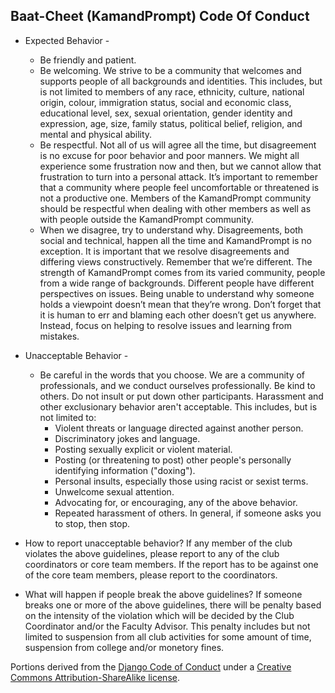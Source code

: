 ## Baat-Cheet (KamandPrompt) Code Of Conduct

- Expected Behavior -
  - Be friendly and patient.
  - Be welcoming. We strive to be a community that welcomes and supports people of all backgrounds and identities. This includes, but is not limited to members of any race, ethnicity, culture, national origin, colour, immigration status, social and economic class, educational level, sex, sexual orientation, gender identity and expression, age, size, family status, political belief, religion, and mental and physical ability.
  - Be respectful. Not all of us will agree all the time, but disagreement is no excuse for poor behavior and poor manners. We might all experience some frustration now and then, but we cannot allow that frustration to turn into a personal attack. It’s important to remember that a community where people feel uncomfortable or threatened is not a productive one. Members of the KamandPrompt community should be respectful when dealing with other members as well as with people outside the KamandPrompt community.
  - When we disagree, try to understand why. Disagreements, both social and technical, happen all the time and KamandPrompt is no exception. It is important that we resolve disagreements and differing views constructively. Remember that we’re different. The strength of KamandPrompt comes from its varied community, people from a wide range of backgrounds. Different people have different perspectives on issues. Being unable to understand why someone holds a viewpoint doesn’t mean that they’re wrong. Don’t forget that it is human to err and blaming each other doesn’t get us anywhere. Instead, focus on helping to resolve issues and learning from mistakes.

- Unacceptable Behavior -
  - Be careful in the words that you choose. We are a community of professionals, and we conduct ourselves professionally. Be kind to others. Do not insult or put down other participants. Harassment and other exclusionary behavior aren't acceptable. This includes, but is not limited to:
    - Violent threats or language directed against another person.
    - Discriminatory jokes and language.
    - Posting sexually explicit or violent material.
    - Posting (or threatening to post) other people's personally identifying information ("doxing").
    - Personal insults, especially those using racist or sexist terms.
    - Unwelcome sexual attention.
    - Advocating for, or encouraging, any of the above behavior.
    - Repeated harassment of others. In general, if someone asks you to stop, then stop.

- How to report unacceptable behavior?
  If any member of the club violates the above guidelines, please report to any of the club coordinators or core team members. If the report has to be against one of the core team members, please report to the coordinators.

- What will happen if people break the above guidelines?
  If someone breaks one or more of the above guidelines, there will be penalty based on the intensity of the violation which will be decided by the Club Coordinator and/or the Faculty Advisor. This penalty includes but not limited to suspension from all club activities for some amount of time, suspension from college and/or monetory fines.


Portions derived from the [Django Code of Conduct](https://www.djangoproject.com/conduct/) under a [Creative Commons Attribution-ShareAlike license](https://creativecommons.org/licenses/by/3.0/).
